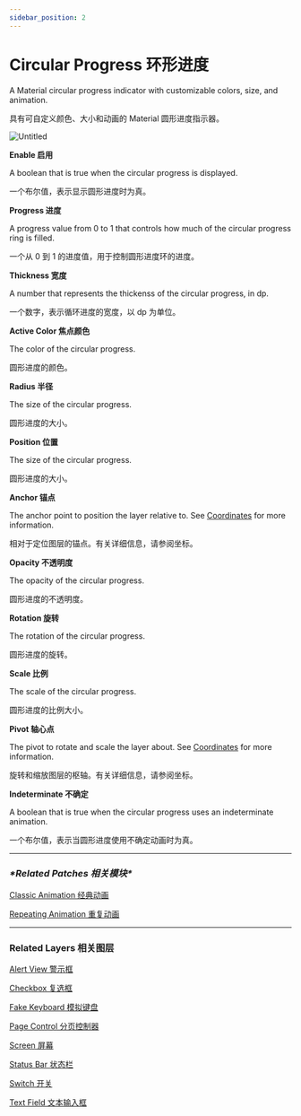 ```yaml
---
sidebar_position: 2
---
```


# Circular Progress 环形进度

A Material circular progress indicator with customizable colors, size, and animation.

具有可自定义颜色、大小和动画的 Material 圆形进度指示器。

![Untitled](https://s3.us-west-2.amazonaws.com/secure.notion-static.com/45952820-579f-4f20-97c8-53e1981cfeb2/Untitled.png?X-Amz-Algorithm=AWS4-HMAC-SHA256&X-Amz-Content-Sha256=UNSIGNED-PAYLOAD&X-Amz-Credential=AKIAT73L2G45EIPT3X45%2F20220602%2Fus-west-2%2Fs3%2Faws4_request&X-Amz-Date=20220602T190217Z&X-Amz-Expires=86400&X-Amz-Signature=5a4766d5505eb7e2900d2378e5352202e9c5bce099151168702b2b35be4d2cbd&X-Amz-SignedHeaders=host&response-content-disposition=filename%20%3D%22Untitled.png%22&x-id=GetObject)

**Enable 启用**

A boolean that is true when the circular progress is displayed.

一个布尔值，表示显示圆形进度时为真。

**Progress 进度**

A progress value from 0 to 1 that controls how much of the circular progress ring is filled.

一个从 0 到 1 的进度值，用于控制圆形进度环的进度。

**Thickness 宽度**

A number that represents the thickenss of the circular progress, in dp.

一个数字，表示循环进度的宽度，以 dp 为单位。

**Active Color 焦点颜色**

The color of the circular progress.

圆形进度的颜色。

**Radius 半径**

The size of the circular progress.

圆形进度的大小。

**Position 位置**

The size of the circular progress.

圆形进度的大小。

**Anchor 锚点**

The anchor point to position the layer relative to. See [Coordinates](https://www.notion.so/Coordinates-bd835085db7c48e49e00a66e5e44caf2) for more information.

相对于定位图层的锚点。有关详细信息，请参阅坐标。

**Opacity 不透明度**

The opacity of the circular progress.

圆形进度的不透明度。

**Rotation 旋转**

The rotation of the circular progress.

圆形进度的旋转。

**Scale 比例**

The scale of the circular progress.

圆形进度的比例大小。

**Pivot 轴心点**

The pivot to rotate and scale the layer about. See [Coordinates](https://www.notion.so/Coordinates-bd835085db7c48e49e00a66e5e44caf2) for more information.

旋转和缩放图层的枢轴。有关详细信息，请参阅坐标。

**Indeterminate 不确定**

A boolean that is true when the circular progress uses an indeterminate animation.

一个布尔值，表示当圆形进度使用不确定动画时为真。

------

### ***\*Related Patches 相关模块\****

[Classic Animation 经典动画](https://www.notion.so/Classic-Animation-8996317e957c4b8893a175bd266112e5)

[Repeating Animation 重复动画](https://www.notion.so/Repeating-Animation-ca27da5b351a41b085023483915a3503)

------

### Related Layers 相关图层

[Alert View 警示框](https://www.notion.so/Alert-View-82a7c414b0c04e489c7efe4bea7a239d)

[Checkbox 复选框](https://www.notion.so/Checkbox-3b26d11b40fe4fd6b4331fa09afc1b47)

[Fake Keyboard 模拟键盘](https://www.notion.so/Fake-Keyboard-3feb346590de4ff3822b6079c7dc17b9)

[Page Control 分页控制器](https://www.notion.so/Page-Control-73fd8adb143a4b34a3267ece18dfd876)

[Screen 屏幕](https://www.notion.so/Screen-a0d1e5fd463540a6b93c635a9706cab2)

[Status Bar 状态栏](https://www.notion.so/Status-Bar-c2583cf542a241949665528cff2c5031)

[Switch 开关](https://www.notion.so/Switch-4171567de6384966b26842c68b41155d)

[Text Field 文本输入框](https://www.notion.so/Text-Field-4a2ab8b08c3a49d19b19e4f715dedf41)

